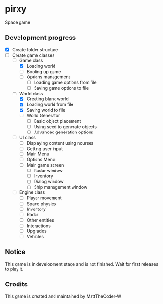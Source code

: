 # pirxy
Space game

## Development progress

 - [x] Create folder structure
 - [ ] Create game classes
    - [ ] Game class
        - [x] Loading world
        - [ ] Booting up game
        - [ ] Options management
            - [ ] Loading game options from file
            - [ ] Saving game options to file
    - [ ] World class
        - [x] Creating blank world
        - [x] Loading world from file
        - [x] Saving world to file
        - [ ] World Generator
            - [ ] Basic object placement
            - [ ] Using seed to generate objects
            - [ ] Advanced generation options
    - [ ] UI class
        - [ ] Displaying content using ncurses
        - [ ] Getting user input
        - [ ] Main Menu
        - [ ] Options Menu
        - [ ] Main game screen
            - [ ] Radar window
            - [ ] Inventory
            - [ ] Dialog window
            - [ ] Ship management window
    - [ ] Engine class
        - [ ] Player movement
        - [ ] Space physics
        - [ ] Inventory
        - [ ] Radar
        - [ ] Other entities
        - [ ] Interactions
        - [ ] Upgrades
        - [ ] Vehicles

## Notice

This game is in development stage and is not finished. Wait for first releases to play it.

## Credits

This game is created and maintained by MattTheCoder-W

